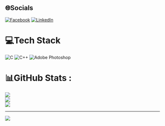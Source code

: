 
## 🌐Socials
[![Facebook](https://img.shields.io/badge/Facebook-%231877F2.svg?logo=Facebook&logoColor=white)](https://facebook.com/https://www.facebook.com/hung.sunwa123/) [![LinkedIn](https://img.shields.io/badge/LinkedIn-%230077B5.svg?logo=linkedin&logoColor=white)](https://linkedin.com/in/https://www.facebook.com/hung.sunwa123/) 

# 💻Tech Stack
![C](https://img.shields.io/badge/c-%2300599C.svg?style=for-the-badge&logo=c&logoColor=white) ![C++](https://img.shields.io/badge/c++-%2300599C.svg?style=for-the-badge&logo=c%2B%2B&logoColor=white) ![Adobe Photoshop](https://img.shields.io/badge/adobephotoshop-%2331A8FF.svg?style=for-the-badge&logo=adobephotoshop&logoColor=white)
# 📊GitHub Stats :
![](https://github-readme-stats.vercel.app/api?username=hungpio89&theme=dark&hide_border=true&include_all_commits=true&count_private=true)<br/>
![](https://github-readme-streak-stats.herokuapp.com/?user=hungpio89&theme=dark&hide_border=true)<br/>
![](https://github-readme-stats.vercel.app/api/top-langs/?username=hungpio89&theme=dark&hide_border=true&include_all_commits=true&count_private=true&layout=compact)

---
[![](https://visitcount.itsvg.in/api?id=hungpio89&icon=0&color=0)](https://visitcount.itsvg.in)
